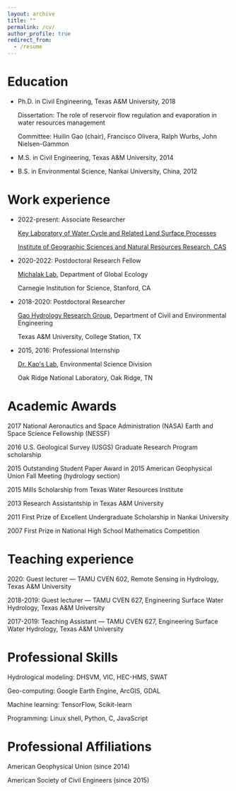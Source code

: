 ```yaml
---
layout: archive
title: ""
permalink: /cv/
author_profile: true
redirect_from:
  - /resume
---
```



Education
======
* Ph.D. in Civil Engineering, Texas A&M University, 2018

  Dissertation: The role of reservoir flow regulation and evaporation in water resources management
  
  Committee: Huilin Gao (chair), Francisco Olivera, Ralph Wurbs, John Nielsen-Gammon
  
* M.S. in Civil Engineering, Texas A&M University, 2014

* B.S. in Environmental Science, Nankai University, China, 2012

Work experience
======
* 2022-present:	Associate Researcher

  [Key Laboratory of Water Cycle and Related Land Surface Processes](http://water.igsnrr.cas.cn/)
  
  [Institute of Geographic Sciences and Natural Resources Research, CAS](http://www.igsnrr.ac.cn/)

* 2020-2022: Postdoctoral Research Fellow

  [Michalak Lab](https://bse.carnegiescience.edu/dr-anna-michalak-0), Department of Global Ecology
  
  Carnegie Institution for Science, Stanford, CA

* 2018-2020: Postdoctoral Researcher

  [Gao Hydrology Research Group](https://ceprofs.civil.tamu.edu/hgao/), Department of Civil and Environmental Engineering
  
  Texas A&M University, College Station, TX

* 2015, 2016: Professional Internship

  [Dr. Kao's Lab](https://www.ornl.gov/staff-profile/shih-chieh-kao), Environmental Science Division
  
  Oak Ridge National Laboratory, Oak Ridge, TN
  
Academic Awards
======
2017    National Aeronautics and Space Administration (NASA) Earth and Space Science Fellowship (NESSF)

2016    U.S. Geological Survey (USGS) Graduate Research Program scholarship

2015    Outstanding Student Paper Award in 2015 American Geophysical Union Fall Meeting (hydrology section)

2015    Mills Scholarship from Texas Water Resources Institute

2013    Research Assistantship in Texas A&M University

2011    First Prize of Excellent Undergraduate Scholarship in Nankai University 

2007    First Prize in National High School Mathematics Competition

Teaching experience
======
2020:      Guest lecturer — TAMU CVEN 602, Remote Sensing in Hydrology, Texas A&M University
	   
2018-2019: Guest lecturer — TAMU CVEN 627, Engineering Surface Water Hydrology, Texas A&M University
	   
2017-2019: Teaching Assistant — TAMU CVEN 627, Engineering Surface Water Hydrology, Texas A&M University


Professional Skills
======
Hydrological modeling: DHSVM, VIC, HEC-HMS, SWAT

Geo-computing: Google Earth Engine, ArcGIS, GDAL

Machine learning: TensorFlow, Scikit-learn

Programming: Linux shell, Python, C, JavaScript
  
Professional Affiliations
======
American Geophysical Union (since 2014)

American Society of Civil Engineers (since 2015)

  
